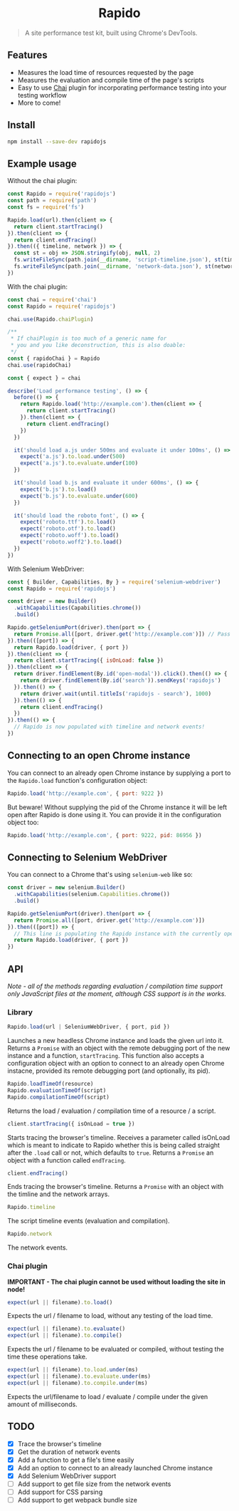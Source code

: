 <h1 align="center">
  Rapido
</h1>

> A site performance test kit, built using Chrome's DevTools.

## Features
 - Measures the load time of resources requested by the page
 - Measures the evaluation and compile time of the page's scripts
 - Easy to use [Chai](http://chaijs.com) plugin for incorporating performance testing into your testing workflow
 - More to come!

## Install
```bash
npm install --save-dev rapidojs
```

## Example usage
Without the chai plugin:
```javascript
const Rapido = require('rapidojs')
const path = require('path')
const fs = require('fs')

Rapido.load(url).then(client => {
  return client.startTracing()
}).then(client => {
  return client.endTracing()
}).then(({ timeline, network }) => {
  const st = obj => JSON.stringify(obj, null, 2)
  fs.writeFileSync(path.join(__dirname, 'script-timeline.json'), st(timeline))
  fs.writeFileSync(path.join(__dirname, 'network-data.json'), st(network))
})
```

With the chai plugin:
```javascript
const chai = require('chai')
const Rapido = require('rapidojs')

chai.use(Rapido.chaiPlugin)

/**
 * If chaiPlugin is too much of a generic name for
 * you and you like deconstruction, this is also doable:
 */
const { rapidoChai } = Rapido
chai.use(rapidoChai)

const { expect } = chai

describe('Load performance testing', () => {
  before(() => {
    return Rapido.load('http://example.com').then(client => {
      return client.startTracing()
    }).then(client => {
      return client.endTracing()
    })
  })

  it('should load a.js under 500ms and evaluate it under 100ms', () => {
    expect('a.js').to.load.under(500)
    expect('a.js').to.evaluate.under(100)
  })

  it('should load b.js and evaluate it under 600ms', () => {
    expect('b.js').to.load()
    expect('b.js').to.evaluate.under(600)
  })

  it('should load the roboto font', () => {
    expect('roboto.ttf').to.load()
    expect('roboto.otf').to.load()
    expect('roboto.woff').to.load()
    expect('roboto.woff2').to.load()
  })
})
```

With Selenium WebDriver:
```javascript
const { Builder, Capabilities, By } = require('selenium-webdriver')
const Rapido = require('rapidojs')

const driver = new Builder()
  .withCapabilities(Capabilities.chrome())
  .build()

Rapido.getSeleniumPort(driver).then(port => {
  return Promise.all([port, driver.get('http://example.com')]) // Pass the port to Rapido
}).then(([port]) => {
  return Rapido.load(driver, { port })
}).then(client => {
  return client.startTracing({ isOnLoad: false })
}).then(client => {
  return driver.findElement(By.id('open-modal')).click().then(() => {
    return driver.findElement(By.id('search')).sendKeys('rapidojs')
  }).then(() => {
    return driver.wait(until.titleIs('rapidojs - search'), 1000)
  }).then(() => {
    return client.endTracing()
  })
}).then(() => {
  // Rapido is now populated with timeline and network events!
})
```

## Connecting to an open Chrome instance
You can connect to an already open Chrome instance by supplying a port to the `Rapido.load` function's configuration object:
```javascript
Rapido.load('http://example.com', { port: 9222 })
```
But beware! Without supplying the pid of the Chrome instance it will be left open after Rapido is done using it. You can provide it in the configuration object too:
```javascript
Rapido.load('http://example.com', { port: 9222, pid: 86956 })
```

## Connecting to Selenium WebDriver
You can connect to a Chrome that's using `selenium-web` like so:
```javascript
const driver = new selenium.Builder()
  .withCapabilities(selenium.Capabilities.chrome())
  .build()

Rapido.getSeleniumPort(driver).then(port => {
  return Promise.all([port, driver.get('http://example.com')])
}).then(([port]) => {
  // This line is populating the Rapido instance with the currently open tab's info
  return Rapido.load(driver, { port })
})
```

## API
*Note - all of the methods regarding evaluation / compilation time support only JavaScript files at the moment, although CSS support is in the works.*
### Library
```js
Rapido.load(url | SeleniumWebDriver, { port, pid })
```
Launches a new headless Chrome instance and loads the given url into it. Returns a `Promise` with an object with the remote debugging port of the new instance and a function, `startTracing`. This function also accepts a configuration object with an option to connect to an already open Chrome instacne, provided its remote debugging port (and optionally, its pid).

```js
Rapido.loadTimeOf(resource)
Rapido.evaluationTimeOf(script)
Rapido.compilationTimeOf(script)
```
Returns the load / evaluation / compilation time of a resource / a script.

```js
client.startTracing({ isOnLoad = true })
```
Starts tracing the browser's timeline. Receives a parameter called isOnLoad which is meant to indicate to Rapido whether this is being called straight after the `.load` call or not, which defaults to `true`. Returns a `Promise` an object with a function called `endTracing`.

```js
client.endTracing()
```
Ends tracing the browser's timeline. Returns a `Promise` with an object with the timline and the network arrays.

```js
Rapido.timeline
```
The script timeline events (evaluation and compilation).

```js
Rapido.network
```
The network events.

### Chai plugin
**IMPORTANT - The chai plugin cannot be used without loading the site in node!**
```js
expect(url || filename).to.load()
```
Expects the url / filename to load, without any testing of the load time.

```js
expect(url || filename).to.evaluate()
expect(url || filename).to.compile()
```
Expects the url / filename to be evaluated or compiled, without testing the time these operations take.<br />

```js
expect(url || filename).to.load.under(ms)
expect(url || filename).to.evaluate.under(ms)
expect(url || filename).to.compile.under(ms)
```
Expects the url/filename to load / evaluate / compile under the given amount of milliseconds.

## TODO
 - [x] Trace the browser's timeline
 - [x] Get the duration of network events
 - [x] Add a function to get a file's time easily
 - [x] Add an option to connect to an already launched Chrome instance
 - [x] Add Selenium WebDriver support
 - [ ] Add support to get file size from the network events
 - [ ] Add support for CSS parsing
 - [ ] Add support to get webpack bundle size
